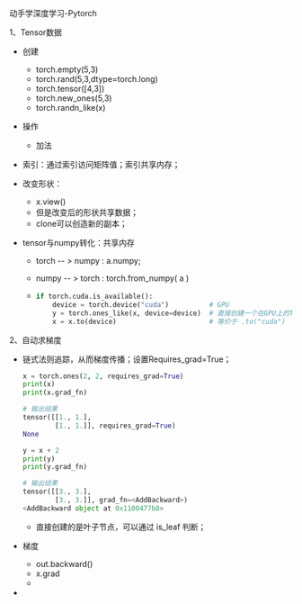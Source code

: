 动手学深度学习-Pytorch

1、Tensor数据

- 创建

  - torch.empty(5,3)
  - torch.rand(5,3,dtype=torch.long)
  - torch.tensor([4,3])
  - torch.new_ones(5,3)
  - torch.randn_like(x)

- 操作

  - 加法

- 索引：通过索引访问矩阵值；索引共享内存；

- 改变形状：

  - x.view()
  - 但是改变后的形状共享数据；
  - clone可以创造新的副本；

- tensor与numpy转化：共享内存

  - torch -- > numpy : a.numpy;

  - numpy -- > torch : torch.from_numpy( a )

  - ```python
    if torch.cuda.is_available():
        device = torch.device("cuda")          # GPU
        y = torch.ones_like(x, device=device)  # 直接创建一个在GPU上的Tensor
        x = x.to(device)                       # 等价于 .to("cuda")
    ```

2、自动求梯度

- 链式法则追踪，从而梯度传播；设置Requires_grad=True；

  ```python
  x = torch.ones(2, 2, requires_grad=True)
  print(x)
  print(x.grad_fn)
  ```

  ```python
  # 输出结果
  tensor([[1., 1.],
          [1., 1.]], requires_grad=True)
  None
  ```

  ```python
  y = x + 2
  print(y)
  print(y.grad_fn)
  ```

  ```python
  # 输出结果
  tensor([[3., 3.],
          [3., 3.]], grad_fn=<AddBackward>)
  <AddBackward object at 0x1100477b8>
  ```

  

  - 直接创建的是叶子节点，可以通过 is_leaf 判断；

- 梯度

  - out.backward()
  - x.grad
  - 

- 